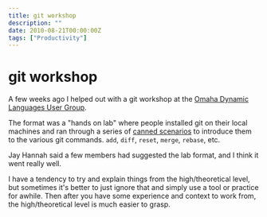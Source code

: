 ```yaml
---
title: git workshop
description: ""
date: 2010-08-21T00:00:00Z
tags: ["Productivity"]
---
```



git workshop
============

A few weeks ago I helped out with a git workshop at the [Omaha Dynamic Languages User Group](http://jays.net/wiki/ODynUG).

The format was a "hands on lab" where people installed git on their local machines and ran through a series of [canned scenarios](http://www.draconianoverlord.com/git-workshop.html) to introduce them to the various git commands. `add`, `diff`, `reset`, `merge`, `rebase`, etc.

Jay Hannah said a few members had suggested the lab format, and I think it went really well.

I have a tendency to try and explain things from the high/theoretical level, but sometimes it's better to just ignore that and simply use a tool or practice for awhile. Then after you have some experience and context to work from, the high/theoretical level is much easier to grasp.


